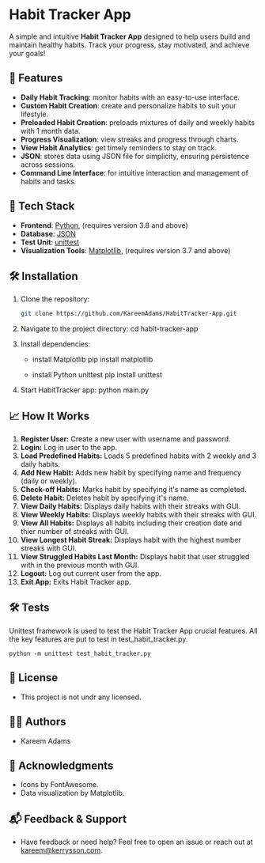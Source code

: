 # Habit Tracker App

A simple and intuitive **Habit Tracker App** designed to help users build and maintain healthy habits. Track your progress, stay motivated, and achieve your goals!


## 🌟 Features

- **Daily Habit Tracking**: monitor habits with an easy-to-use interface.
- **Custom Habit Creation**: create and personalize habits to suit your lifestyle.
- **Preloaded Habit Creation**: preloads mixtures of daily and weekly habits with 1 month data.
- **Progress Visualization**: view streaks and progress through charts.
- **View Habit Analytics**: get timely reminders to stay on track.
- **JSON**: stores data using JSON file for simplicity, ensuring persistence across sessions.
- **Command Line Interface**: for intuitive interaction and management of habits and tasks.


## 🚀 Tech Stack

- **Frontend**: [Python](https://python.org), (requires version 3.8 and above)
- **Database**: [JSON](https://www.json.oorg)  
- **Test Unit**: [unittest](https://docs.python.org/3.11/library/unittest.html)  
- **Visualization Tools**: [Matplotlib](https://matplotlib.org), (requires version 3.7 and above)


## 🛠️ Installation

1. Clone the repository:
   ```bash
   git clone https://github.com/KareemAdams/HabitTracker-App.git

2.	Navigate to the project directory:
    cd habit-tracker-app

3.	Install dependencies:

    - install Matplotlib
        pip install matplotlib
    
    - install Python unittest
        pip install unittest

4.	Start HabitTracker app:
    python main.py


## 📈 How It Works

1.	**Register User:** Create a new user with username and password.
2.	**Login:** Log in user to the app.
3.	**Load Predefined Habits:** Loads 5 predefined habits with 2 weekly and 3 daily habits.
4.	**Add New Habit:** Adds new habit by specifying name and frequency (daily or weekly).
5.	**Check-off Habits:** Marks habit by specifying it's name as completed.
6.	**Delete Habit:** Deletes habit by specifying it's name.
7.	**View Daily Habits:** Displays daily habits with their streaks with GUI.
8.	**View Weekly Habits:** Displays weekly habits with their streaks with GUI.
9.	**View All Habits:** Displays all habits including their creation date and thier number of streaks with GUI.
10.	**View Longest Habit Streak:** Displays habit with the highest number streaks with GUI.
11.	**View Struggled Habits Last Month:** Displays habit that user struggled with in the previous month with GUI.
12.	**Logout:** Log out current user from the app.
13.	**Exit App:** Exits Habit Tracker app.


## 🛠️ Tests

Unittest framework is used to test the Habit Tracker App crucial features. All the key features are put to test in test_habit_tracker.py.

    python -m unittest test_habit_tracker.py


## 📄 License

- This project is not undr any licensed.


## 👨‍💻 Authors

- Kareem Adams


## 🧾 Acknowledgments

- Icons by FontAwesome.
- Data visualization by Matplotlib.


## 📬 Feedback & Support

- Have feedback or need help? Feel free to open an issue or reach out at kareem@kerrysson.com.
